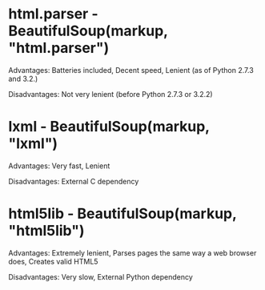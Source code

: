 # html.parser - BeautifulSoup(markup, "html.parser")

Advantages: Batteries included, Decent speed, Lenient (as of Python 2.7.3 and 3.2.)

Disadvantages: Not very lenient (before Python 2.7.3 or 3.2.2)


# lxml - BeautifulSoup(markup, "lxml")

Advantages: Very fast, Lenient

Disadvantages: External C dependency


# html5lib - BeautifulSoup(markup, "html5lib")

Advantages: Extremely lenient, Parses pages the same way a web browser does, Creates valid HTML5

Disadvantages: Very slow, External Python dependency